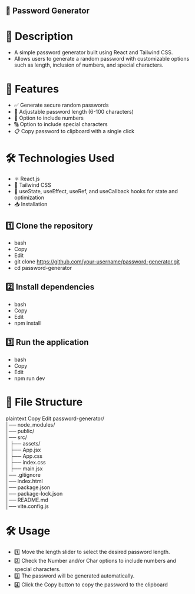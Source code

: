 ## 🚀 Password Generator

# 📜 Description
- A simple password generator built using React and Tailwind CSS.
- Allows users to generate a random password with customizable options such as length, inclusion of numbers, and special characters.

# 🎯 Features
- ✅ Generate secure random passwords
- 🔢 Adjustable password length (6-100 characters)
- 🔡 Option to include numbers
- 🔠 Option to include special characters
- 📋 Copy password to clipboard with a single click

# 🛠 Technologies Used
- ⚛️ React.js
- 🎨 Tailwind CSS
- 🔄 useState, useEffect, useRef, and useCallback hooks for state and optimization
- 📥 Installation


## 1️⃣ Clone the repository
- bash
- Copy
- Edit
- git clone https://github.com/your-username/password-generator.git  
- cd password-generator  

## 2️⃣ Install dependencies
- bash
- Copy
- Edit
- npm install  

## 3️⃣ Run the application
- bash
- Copy
- Edit
- npm run dev  


# 📂 File Structure
plaintext
Copy
Edit
password-generator/  
│── node_modules/  
│── public/  
│── src/  
│   ├── assets/  
│   ├── App.jsx  
│   ├── App.css  
│   ├── index.css  
│   ├── main.jsx  
│── .gitignore  
│── index.html  
│── package.json  
│── package-lock.json  
│── README.md  
│── vite.config.js  

# 🛠 Usage
- 1️⃣ Move the length slider to select the desired password length.
- 2️⃣ Check the Number and/or Char options to include numbers and special characters.
- 3️⃣ The password will be generated automatically.
- 4️⃣ Click the Copy button to copy the password to the clipboard
